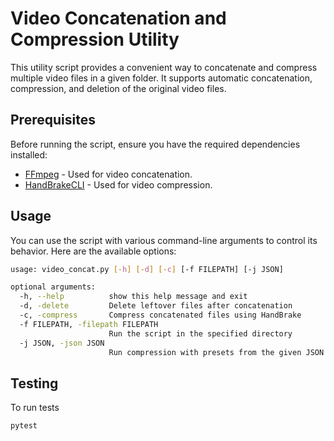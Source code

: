 # Video Concatenation and Compression Utility

This utility script provides a convenient way to concatenate and compress multiple video files in a given folder. It supports automatic concatenation, compression, and deletion of the original video files.

## Prerequisites

Before running the script, ensure you have the required dependencies installed:

- [FFmpeg](https://www.ffmpeg.org/) - Used for video concatenation.
- [HandBrakeCLI](https://handbrake.fr/downloads2.php) - Used for video compression.

## Usage

You can use the script with various command-line arguments to control its behavior. Here are the available options:

```bash
usage: video_concat.py [-h] [-d] [-c] [-f FILEPATH] [-j JSON]

optional arguments:
  -h, --help          show this help message and exit
  -d, -delete         Delete leftover files after concatenation
  -c, -compress       Compress concatenated files using HandBrake
  -f FILEPATH, -filepath FILEPATH
                      Run the script in the specified directory
  -j JSON, -json JSON
                      Run compression with presets from the given JSON file
```

## Testing

To run tests
```
pytest
```